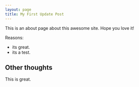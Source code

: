 ```yaml
---
layout: page
title: My First Update Post 
---
```


This is an about page about this awesome site.
Hope you love it!

Reasons:
- its great.
- its a test.

## Other thoughts

This is great.
